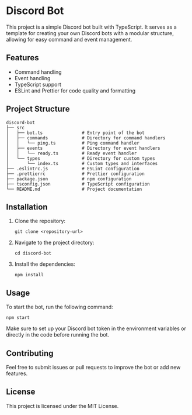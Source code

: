 # Discord Bot

This project is a simple Discord bot built with TypeScript. It serves as a template for creating your own Discord bots with a modular structure, allowing for easy command and event management.

## Features

- Command handling
- Event handling
- TypeScript support
- ESLint and Prettier for code quality and formatting

## Project Structure

```
discord-bot
├── src
│   ├── bot.ts               # Entry point of the bot
│   ├── commands             # Directory for command handlers
│   │   └── ping.ts          # Ping command handler
│   ├── events               # Directory for event handlers
│   │   └── ready.ts         # Ready event handler
│   └── types                # Directory for custom types
│       └── index.ts         # Custom types and interfaces
├── .eslintrc.js             # ESLint configuration
├── .prettierrc              # Prettier configuration
├── package.json             # npm configuration
├── tsconfig.json            # TypeScript configuration
└── README.md                # Project documentation
```

## Installation

1. Clone the repository:

   ```
   git clone <repository-url>
   ```

2. Navigate to the project directory:

   ```
   cd discord-bot
   ```

3. Install the dependencies:
   ```
   npm install
   ```

## Usage

To start the bot, run the following command:

```
npm start
```

Make sure to set up your Discord bot token in the environment variables or directly in the code before running the bot.

## Contributing

Feel free to submit issues or pull requests to improve the bot or add new features.

## License

This project is licensed under the MIT License.
